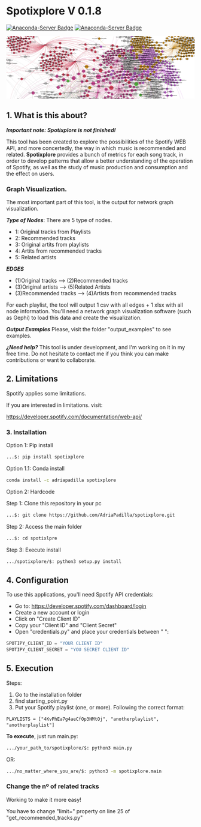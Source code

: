 # Spotixplore V 0.1.8
[![Anaconda-Server Badge](https://anaconda.org/adriapadilla/spotixplore/badges/version.svg)](https://anaconda.org/adriapadilla/spotixplore)  [![Anaconda-Server Badge](https://img.shields.io/pypi/v/spotixplore.svg)](https://pypi.org/project/spotixplore/)

![Spotixplore graph image](https://raw.githubusercontent.com/AdriaPadilla/spotixplore/master/img/img1.png
)

## 1. What is this about?
***Important note: Spotixplore is not finished!***

This tool has been created to explore the possibilities of the Spotify WEB API, and more concertedly, the way in which music is recommended and related. **Spotixplore** provides a bunch of metrics for each song track, in order to develop patterns that allow a better understanding of the operation of Spotify, as well as the study of music production and consumption and the effect on users.

### Graph Visualization.
The most important part of this tool, is the output for network graph visualization.

***Type of Nodes***: There are 5 type of nodes.

- 1: Original tracks from Playlists
- 2: Recommended tracks
- 3: Original artits from playlists
- 4: Artits from recommended tracks
- 5: Related artists

***EDGES***

- (1)Original tracks --> (2)Recommended tracks
- (3)Original artists --> (5)Related Artists
- (3)Recommended tracks --> (4)Artists from recommended tracks

For each playlist, the tool will output 1 csv with all edges + 1 xlsx with all node information. You'll need a network graph visualization software (such as Gephi) to load this data and create the visualization. 

***Output Examples***
Please, visit the folder "output_examples" to see examples. 

***¿Need help?***
This tool is under development, and I'm working on it in my free time. Do not hesitate to contact me if you think you can make contributions or want to collaborate.


## 2. Limitations
Spotify applies some limitations.

If you are interested in limitations. visit:

https://developer.spotify.com/documentation/web-api/

### 3. Installation
Option 1: Pip install

```bash
...$: pip install spotixplore
```

Option 1.1: Conda install
```bash
conda install -c adriapadilla spotixplore
```

Option 2: Hardcode

Step 1: Clone this repository in your pc

```bash
...$: git clone https://github.com/AdriaPadilla/spotixplore.git
```

Step 2: Access the main folder
```bash
...$: cd spotixlpre
```

Step 3: Execute install
```bash
.../spotixplore/$: python3 setup.py install
```

## 4. Configuration

To use this applications, you'll need Spotify API credentials:

+ Go to: https://developer.spotify.com/dashboard/login
+ Create a new account or login
+ Click on "Create Client ID"
+ Copy your "Client ID" and "Client Secret"
+ Open "credentials.py" and place your credentials between " ":
```python
SPOTIPY_CLIENT_ID = "YOUR CLIENT ID"
SPOTIPY_CLIENT_SECRET = "YOU SECRET CLIENT ID"
```

## 5. Execution
Steps:

1. Go to the installation folder
2. find starting_point.py
3. Put your Spotify playlist (one, or more). Following the correct format:
```python3
PLAYLISTS = ["4KvPhEa7g4aeCfOp3HMtOj", "anotherplaylist", "anotherplaylist"]
```

**To execute**, just run main.py:
```bash
.../your_path_to/spotixplore/$: python3 main.py
```
OR:
```bash
.../no_matter_where_you_are/$: python3 -m spotixplore.main
```

### Change the nº of related tracks

Working to make it more easy!

You have to change "limit=" property on line 25 of "get_recommended_tracks.py"
